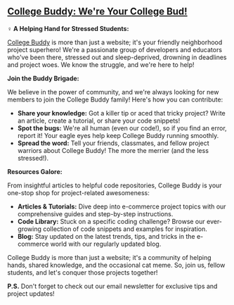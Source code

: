 ## [College Buddy: We're Your College Bud!](https://collegebuddy.info/)

**‍♀️ A Helping Hand for Stressed Students:**

[College Buddy](https://collegebuddy.info/) is more than just a website; it's your friendly neighborhood project superhero! We're a passionate group of developers and educators who've been there, stressed out and sleep-deprived, drowning in deadlines and project woes. We know the struggle, and we're here to help!

**Join the Buddy Brigade:**

We believe in the power of community, and we're always looking for new members to join the College Buddy family! Here's how you can contribute:

* **Share your knowledge:** Got a killer tip or aced that tricky project? Write an article, create a tutorial, or share your code snippets!
* **Spot the bugs:** We're all human (even our code!), so if you find an error, report it! Your eagle eyes help keep College Buddy running smoothly.
* **Spread the word:** Tell your friends, classmates, and fellow project warriors about College Buddy! The more the merrier (and the less stressed!).

**Resources Galore:**

From insightful articles to helpful code repositories, College Buddy is your one-stop shop for project-related awesomeness:

* **Articles & Tutorials:** Dive deep into e-commerce project topics with our comprehensive guides and step-by-step instructions.
* **Code Library:** Stuck on a specific coding challenge? Browse our ever-growing collection of code snippets and examples for inspiration.
* **Blog:** Stay updated on the latest trends, tips, and tricks in the e-commerce world with our regularly updated blog.

College Buddy is more than just a website; it's a community of helping hands, shared knowledge, and the occasional cat meme. So, join us, fellow students, and let's conquer those projects together!

**P.S.** Don't forget to check out our email newsletter for exclusive tips and project updates! 
